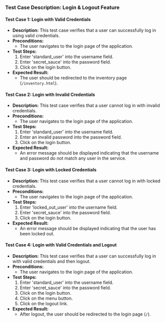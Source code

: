 ### Test Case Description: Login & Logout Feature

#### Test Case 1: Login with Valid Credentials

- **Description:** This test case verifies that a user can successfully log in using valid credentials.
- **Preconditions:** 
  - The user navigates to the login page of the application.
- **Test Steps:**
  1. Enter 'standard_user' into the username field.
  2. Enter 'secret_sauce' into the password field.
  3. Click on the login button.
- **Expected Result:**
  - The user should be redirected to the inventory page (`/inventory.html`).

#### Test Case 2: Login with Invalid Credentials

- **Description:** This test case verifies that a user cannot log in with invalid credentials.
- **Preconditions:** 
  - The user navigates to the login page of the application.
- **Test Steps:**
  1. Enter 'standard_user' into the username field.
  2. Enter an invalid password into the password field.
  3. Click on the login button.
- **Expected Result:**
  - An error message should be displayed indicating that the username and password do not match any user in the service.

#### Test Case 3: Login with Locked Credentials

- **Description:** This test case verifies that a user cannot log in with locked credentials.
- **Preconditions:** 
  - The user navigates to the login page of the application.
- **Test Steps:**
  1. Enter 'locked_out_user' into the username field.
  2. Enter 'secret_sauce' into the password field.
  3. Click on the login button.
- **Expected Result:**
  - An error message should be displayed indicating that the user has been locked out.

#### Test Case 4: Login with Valid Credentials and Logout

- **Description:** This test case verifies that a user can successfully log in with valid credentials and then logout.
- **Preconditions:** 
  - The user navigates to the login page of the application.
- **Test Steps:**
  1. Enter 'standard_user' into the username field.
  2. Enter 'secret_sauce' into the password field.
  3. Click on the login button.
  4. Click on the menu button.
  5. Click on the logout link.
- **Expected Result:**
  - After logout, the user should be redirected to the login page (`/`).
